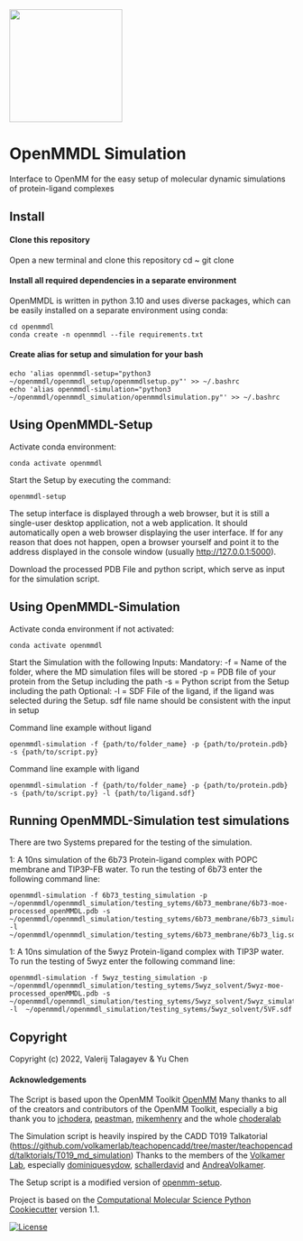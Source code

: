 <img src="https://openmm.org/images/logo.svg" height="200">


# OpenMMDL Simulation


Interface to OpenMM for the easy setup of molecular dynamic simulations of protein-ligand complexes

## Install

#### Clone this repository

Open a new terminal and clone this repository
    cd ~
    git clone 

#### Install all required dependencies in a separate environment


OpenMMDL is written in python 3.10 and uses diverse packages, which can be easily installed on a separate environment using conda:

    cd openmmdl
    conda create -n openmmdl --file requirements.txt

#### Create alias for setup and simulation for your bash

    echo 'alias openmmdl-setup="python3 ~/openmmdl/openmmdl_setup/openmmdlsetup.py"' >> ~/.bashrc
    echo 'alias openmmdl-simulation="python3 ~/openmmdl/openmmdl_simulation/openmmdlsimulation.py"' >> ~/.bashrc

## Using OpenMMDL-Setup

Activate conda environment:

    conda activate openmmdl


Start the Setup by executing the command:

    openmmdl-setup

The setup interface is displayed through a web browser, but it is still a single-user desktop application, not a web application. It should automatically open a web browser displaying the user interface. If for any reason that does not happen, open a browser yourself and point it to the address displayed in the console window (usually http://127.0.0.1:5000).

Download the processed PDB File and python script, which serve as input for the simulation script.

## Using OpenMMDL-Simulation

Activate conda environment if not activated:

    conda activate openmmdl

Start the Simulation with the following Inputs:
Mandatory:
-f = Name of the folder, where the MD simulation files will be stored
-p = PDB file of your protein from the Setup including the path
-s = Python script from the Setup including the path
Optional:
-l = SDF File of the ligand, if the ligand was selected during the Setup. sdf file name should be consistent with the input in setup

Command line example without ligand

    openmmdl-simulation -f {path/to/folder_name} -p {path/to/protein.pdb} -s {path/to/script.py}

Command line example with ligand

    openmmdl-simulation -f {path/to/folder_name} -p {path/to/protein.pdb} -s {path/to/script.py} -l {path/to/ligand.sdf}

## Running OpenMMDL-Simulation test simulations

There are two Systems prepared for the testing of the simulation.

 1: A 10ns simulation of the 6b73 Protein-ligand complex with POPC membrane and TIP3P-FB water. To run the testing of 6b73 enter the following command line:

    openmmdl-simulation -f 6b73_testing_simulation -p ~/openmmdl/openmmdl_simulation/testing_sytems/6b73_membrane/6b73-moe-processed_openMMDL.pdb -s ~/openmmdl/openmmdl_simulation/testing_sytems/6b73_membrane/6b73_simulation.py -l  ~/openmmdl/openmmdl_simulation/testing_sytems/6b73_membrane/6b73_lig.sdf

 1: A 10ns simulation of the 5wyz Protein-ligand complex with TIP3P water. To run the testing of 5wyz enter the following command line:

    openmmdl-simulation -f 5wyz_testing_simulation -p ~/openmmdl/openmmdl_simulation/testing_sytems/5wyz_solvent/5wyz-moe-processed_openMMDL.pdb -s ~/openmmdl/openmmdl_simulation/testing_sytems/5wyz_solvent/5wyz_simulation.py -l  ~/openmmdl/openmmdl_simulation/testing_sytems/5wyz_solvent/5VF.sdf


## Copyright
Copyright (c) 2022, Valerij Talagayev & Yu Chen

#### Acknowledgements

The Script is based upon the OpenMM Toolkit [OpenMM](https://github.com/openmm)
Many thanks to all of the creators and contributors of the OpenMM Toolkit, especially a big thank you to [jchodera](https://github.com/jchodera), [peastman](https://github.com/peastman), [mikemhenry](https://github.com/mikemhenry) and the whole [choderalab](https://github.com/choderalab) 

The Simulation script is heavily inspired by the CADD T019 Talkatorial
(https://github.com/volkamerlab/teachopencadd/tree/master/teachopencadd/talktorials/T019_md_simulation)
Thanks to the members of the [Volkamer Lab](https://volkamerlab.org/),
especially [dominiquesydow](https://github.com/dominiquesydow/), [schallerdavid](https://github.com/schallerdavid) and [AndreaVolkamer](https://github.com/andreavolkamer).

The Setup script is a modified version of [openmm-setup](https://github.com/openmm/openmm-setup).
 
Project is based on the 
[Computational Molecular Science Python Cookiecutter](https://github.com/molssi/cookiecutter-cms) version 1.1.


[![License](https://img.shields.io/badge/License-MIT-blue.svg)](https://opensource.org/licenses/MIT)